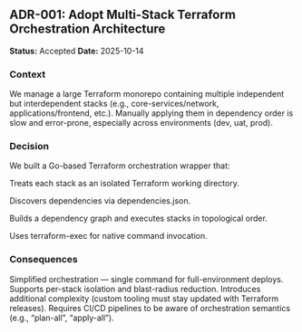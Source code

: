 ## ADR-001: Adopt Multi-Stack Terraform Orchestration Architecture

**Status:** Accepted
**Date:** 2025-10-14

### Context

We manage a large Terraform monorepo containing multiple independent but interdependent stacks (e.g., core-services/network, applications/frontend, etc.).
Manually applying them in dependency order is slow and error-prone, especially across environments (dev, uat, prod).

### Decision

We built a Go-based Terraform orchestration wrapper that:

Treats each stack as an isolated Terraform working directory.

Discovers dependencies via dependencies.json.

Builds a dependency graph and executes stacks in topological order.

Uses terraform-exec for native command invocation.

###  Consequences

Simplified orchestration — single command for full-environment deploys.
Supports per-stack isolation and blast-radius reduction.
Introduces additional complexity (custom tooling must stay updated with Terraform releases).
Requires CI/CD pipelines to be aware of orchestration semantics (e.g., “plan-all”, “apply-all”).